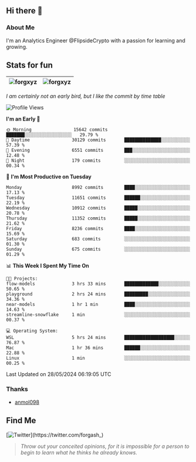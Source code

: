 ## Hi there 👋

### About Me

I'm an Analytics Engineer @FlipsideCrypto with a passion for learning and growing.
  
## Stats for fun

| <img align="center" src="https://github-readme-streak-stats.herokuapp.com/?user=forgxyz&theme=tokyonight" alt="forgxyz" /> | <img align="center" src="https://github-readme-stats.vercel.app/api?username=forgxyz&theme=tokyonight&show_icons=true" alt="forgxyz" /> |
| ------------- |------------- |

*I am certainly not an early bird, but I like the commit by time table*  

<!--START_SECTION:waka-->
![Profile Views](http://img.shields.io/badge/Profile%20Views-0-blue)

**I'm an Early 🐤** 

```text
🌞 Morning                15642 commits       ███████░░░░░░░░░░░░░░░░░░   29.79 % 
🌆 Daytime                30129 commits       ██████████████░░░░░░░░░░░   57.39 % 
🌃 Evening                6551 commits        ███░░░░░░░░░░░░░░░░░░░░░░   12.48 % 
🌙 Night                  179 commits         ░░░░░░░░░░░░░░░░░░░░░░░░░   00.34 % 
```
📅 **I'm Most Productive on Tuesday** 

```text
Monday                   8992 commits        ████░░░░░░░░░░░░░░░░░░░░░   17.13 % 
Tuesday                  11651 commits       ██████░░░░░░░░░░░░░░░░░░░   22.19 % 
Wednesday                10912 commits       █████░░░░░░░░░░░░░░░░░░░░   20.78 % 
Thursday                 11352 commits       █████░░░░░░░░░░░░░░░░░░░░   21.62 % 
Friday                   8236 commits        ████░░░░░░░░░░░░░░░░░░░░░   15.69 % 
Saturday                 683 commits         ░░░░░░░░░░░░░░░░░░░░░░░░░   01.30 % 
Sunday                   675 commits         ░░░░░░░░░░░░░░░░░░░░░░░░░   01.29 % 
```


📊 **This Week I Spent My Time On** 

```text
🐱‍💻 Projects: 
flow-models              3 hrs 33 mins       █████████████░░░░░░░░░░░░   50.65 % 
playground               2 hrs 24 mins       █████████░░░░░░░░░░░░░░░░   34.36 % 
near-models              1 hr 1 min          ████░░░░░░░░░░░░░░░░░░░░░   14.63 % 
streamline-snowflake     1 min               ░░░░░░░░░░░░░░░░░░░░░░░░░   00.37 % 

💻 Operating System: 
WSL                      5 hrs 24 mins       ███████████████████░░░░░░   76.87 % 
Mac                      1 hr 36 mins        ██████░░░░░░░░░░░░░░░░░░░   22.88 % 
Linux                    1 min               ░░░░░░░░░░░░░░░░░░░░░░░░░   00.25 % 
```


 Last Updated on 28/05/2024 06:19:05 UTC
<!--END_SECTION:waka-->

### Thanks
 - [anmol098](https://github.com/anmol098/waka-readme-stats/)
  
## Find Me
[![Twitter](https://img.shields.io/twitter/url/https/twitter.com/forgash_.svg?style=social&label=Follow%20%40forgash_)](https://twitter.com/forgash_)


> *Throw out your conceited opinions, for it is impossible for a person to begin to learn what he thinks he already knows.* 
